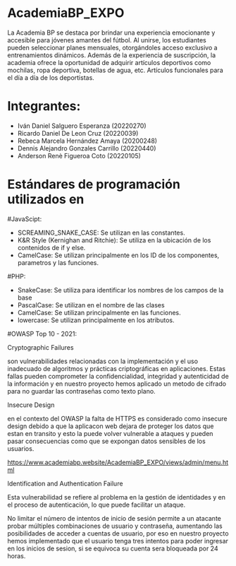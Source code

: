 # AcademiaBP_EXPO
La Academia BP se destaca por brindar una experiencia emocionante y accesible para jóvenes amantes del fútbol. Al unirse, los estudiantes pueden seleccionar planes mensuales, otorgándoles acceso exclusivo a entrenamientos dinámicos. Además de la experiencia de suscripción, la academia ofrece la oportunidad de adquirir artículos deportivos como mochilas, ropa deportiva, botellas de agua, etc. Artículos funcionales para el día a día de los deportistas.

# Integrantes:
* Iván Daniel Salguero Esperanza (20220270)
* Ricardo Daniel De Leon Cruz (20220039)
* Rebeca Marcela Hernández Amaya (20200248)
* Dennis Alejandro Gonzales Carrillo (20220440)
* Anderson Renè Figueroa Coto (20220105)

# Estándares de programación utilizados en
#JavaScipt:
* SCREAMING_SNAKE_CASE: Se utilizan en las constantes.
* K&R Style (Kernighan and Ritchie): Se utiliza en la ubicación de los contenidos de if y else.
* CamelCase: Se utilizan principalmente en los ID de los componentes, parametros y las funciones.

#PHP:
* SnakeCase: Se utiliza para identificar los nombres de los campos de la base
* PascalCase: Se utilizan en el nombre de las clases
* CamelCase: Se utilizan principalmente en las funciones.
* lowercase: Se utilizan principalmente en los atributos.

#OWASP Top 10 - 2021:

Cryptographic Failures

son vulnerabilidades relacionadas con la implementación y el uso inadecuado de algoritmos y prácticas criptográficas en aplicaciones.
Estas fallas pueden comprometer la confidencialidad, integridad y autenticidad de la información y en nuestro proyecto hemos aplicado un metodo de cifrado para no guardar las contraseñas como texto plano.

Insecure Design

en el contexto del OWASP  la falta de HTTPS es considerado como insecure design debido a que la aplicacon web dejara de proteger los datos que estan en transito y 
esto la puede volver vulnerable a ataques y pueden pasar consecuencias como que se expongan datos sensibles de los usuarios.

https://www.academiabp.website/AcademiaBP_EXPO/views/admin/menu.html

Identification and Authentication Failure

Esta vulnerabilidad se refiere al problema en la gestión de identidades y en el proceso de autenticación, lo que puede facilitar un ataque.

No limitar el número de intentos de inicio de sesión permite a un atacante probar múltiples combinaciones de usuario y contraseña, aumentando las posibilidades de acceder a cuentas de usuario, 
por eso en nuestro proyecto hemos implementado que el usuario tenga tres intentos para poder ingresar en los inicios de sesion, si se equivoca su cuenta sera bloqueada por 24 horas.





